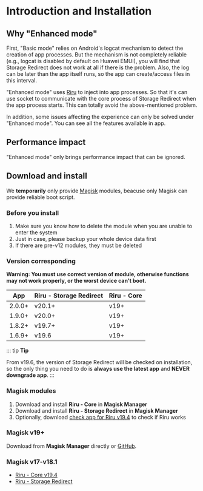# Introduction and Installation

## Why "Enhanced mode"

First, "Basic mode" relies on Android's logcat mechanism to detect the creation of app processes. But the mechanism is not completely reliable (e.g., logcat is disabled by default on Huawei EMUI), you will find that Storage Redirect does not work at all if there is the problem. Also, the log can be later than the app itself runs, so the app can create/access files in this interval.

"Enhanced mode" uses [Riru](https://github.com/RikkaApps/Riru) to inject into app processes. So that it's can use socket to communicate with the core process of Storage Redirect when the app process starts. This can totally avoid the above-mentioned problem.

In addition, some issues affecting the experience can only be solved under "Enhanced mode". You can see all the features available in app.

## Performance impact

"Enhanced mode" only brings performance impact that can be ignored.

## Download and install

We **temporarily** only provide [Magisk](https://forum.xda-developers.com/apps/magisk/official-magisk-v7-universal-systemless-t3473445) modules, beacuse only Magisk can provide reliable boot script.

### Before you install

1. Make sure you know how to delete the module when you are unable to enter the system
2. Just in case, please backup your whole device data first
3. If there are pre-v12 modules, they must be deleted

### Version corresponding

**Warning: You must use correct version of module, otherwise functions may not work properly, or the worst device can't boot.**

| App    | Riru - Storage Redirect | Riru - Core |
|--------|-------------------------|-------------|
| 2.0.0+ | v20.1+                  | v19+        |
| 1.9.0+ | v20.0+                  | v19+        |
| 1.8.2+ | v19.7+                  | v19+        |
| 1.6.9+ | v19.6                   | v19+        |

::: tip
**Tip**

From v19.6, the version of Storage Redirect will be checked on installation, so the only thing you need to do is **always use the latest app** and **NEVER downgrade app**.
:::

### Magisk modules

1. Download and install **Riru - Core** in **Magisk Manager**
2. Download and install **Riru - Storage Redirect** in **Magisk Manager**
4. Optionally, download [check app for Riru v19.4](https://github.com/RikkaApps/Riru/releases/download/v19.4/app-release.apk) to check if Riru works

### Magisk v19+

Download from **Magisk Manager** directly or [GitHub](https://github.com/RikkaApps/StorageRedirect-assets/releases/tag/assets).

### Magisk v17-v18.1

* [Riru - Core v19.4](https://github.com/RikkaApps/Riru/releases/download/v19.4/magisk-v17-riru-core-v19.4.zip)
* [Riru - Storage Redirect](https://github.com/RikkaApps/StorageRedirect-assets/releases/tag/assets)